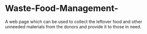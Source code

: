 # Waste-Food-Management-
A web page which can be used to collect the leftover food and other unneeded materials from the donors and provide it to those in need.

